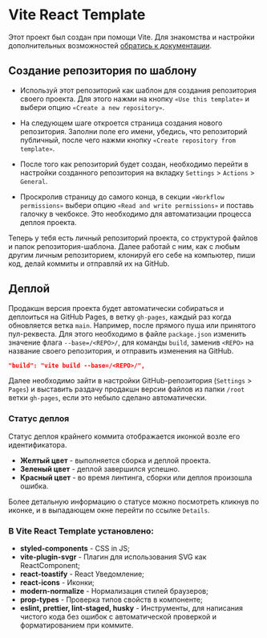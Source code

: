 # Vite React Template

Этот проект был создан при помощи Vite. Для знакомства и настройки
дополнительных возможностей [обратись к документации](https://vitejs.dev/).

## Создание репозитория по шаблону

- Используй этот репозиторий как шаблон для создания репозитория своего проекта.
  Для этого нажми на кнопку `«Use this template»` и выбери опцию
  `«Create a new repository»`.

- На следующем шаге откроется страница создания нового репозитория. Заполни поле
  его имени, убедись, что репозиторий публичный, после чего нажми кнопку
  `«Create repository from template»`.

- После того как репозиторий будет создан, необходимо перейти в настройки
  созданного репозитория на вкладку `Settings` > `Actions` > `General`.

- Проскролив страницу до самого конца, в секции `«Workflow permissions»` выбери
  опцию `«Read and write permissions»` и поставь галочку в чекбоксе. Это
  необходимо для автоматизации процесса деплоя проекта.

Теперь у тебя есть личный репозиторий проекта, со структурой файлов и папок
репозитория-шаблона. Далее работай с ним, как с любым другим личным
репозиторием, клонируй его себе на компьютер, пиши код, делай коммиты и
отправляй их на GitHub.

## Деплой

Продакшн версия проекта будет автоматически собираться и деплоиться на GitHub
Pages, в ветку `gh-pages`, каждый раз когда обновляется ветка `main`. Например,
после прямого пуша или принятого пул-реквеста. Для этого необходимо в файле
`package.json` изменить значение флага `--base=/<REPO>/`, для команды `build`,
заменив `<REPO>` на название своего репозитория, и отправить изменения на
GitHub.

```json
"build": "vite build --base=/<REPO>/",
```

Далее необходимо зайти в настройки GitHub-репозитория (`Settings` > `Pages`) и
выставить раздачу продакшн версии файлов из папки `/root` ветки `gh-pages`, если
это небыло сделано автоматически.

### Статус деплоя

Статус деплоя крайнего коммита отображается иконкой возле его идентификатора.

- **Желтый цвет** - выполняется сборка и деплой проекта.
- **Зеленый цвет** - деплой завершился успешно.
- **Красный цвет** - во время линтинга, сборки или деплоя произошла ошибка.

Более детальную информацию о статусе можно посмотреть кликнув по иконке, и в
выпадающем окне перейти по ссылке `Details`.

### В Vite React Template установлено:

- **styled-components** - CSS in JS;
- **vite-plugin-svgr** - Плагин для использования SVG как ReactComponent;
- **react-toastify** - React Уведомление;
- **react-icons** - Иконки;
- **modern-normalize** - Нормализация стилей браузеров;
- **prop-types** - Проверка типов свойств в компоненте;
- **eslint, prettier, lint-staged, husky** - Инструменты, для написания чистого
  кода без ошибок с автоматической проверкой и форматированием при коммите.
